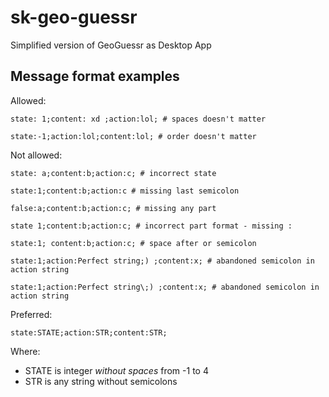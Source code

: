 # sk-geo-guessr
Simplified version of GeoGuessr as Desktop App

## Message format examples
Allowed:

    state: 1;content: xd ;action:lol; # spaces doesn't matter

    state:-1;action:lol;content:lol; # order doesn't matter

Not allowed:

    state: a;content:b;action:c; # incorrect state

    state:1;content:b;action:c # missing last semicolon

    false:a;content:b;action:c; # missing any part

    state 1;content:b;action:c; # incorrect part format - missing :

    state:1; content:b;action:c; # space after or semicolon

    state:1;action:Perfect string;) ;content:x; # abandoned semicolon in action string

    state:1;action:Perfect string\;) ;content:x; # abandoned semicolon in action string

Preferred:

    state:STATE;action:STR;content:STR;

Where:
- STATE is integer *without spaces* from -1 to 4
- STR is any string without semicolons